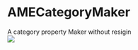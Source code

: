 # AMECategoryMaker
A category property Maker without resigin<br>
![](https://github.com/ame017/AMECategoryMaker/blob/master/Display/ACM-introduce.png)

